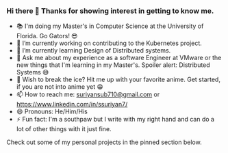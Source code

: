 ### Hi there 👋 Thanks for showing interest in getting to know me.

- 📚 I'm doing my Master's in Computer Science at the University of Florida. Go Gators! 😎
- 🔭 I’m currently working on contributing to the Kubernetes project.
- 🌱 I’m currently learning Design of Distributed systems.
- 💬 Ask me about my experience as a software Engineer at VMware or the new things that I'm learning in my Master's. Spoiler alert: Distributed Systems 😅
- 🧊 Wish to break the ice? Hit me up with your favorite anime. Get started, if you are not into anime yet 😁
- 📫 How to reach me: suriyansub710@gmail.com or https://www.linkedin.com/in/ssuriyan7/
- 😄 Pronouns: He/Him/His
- ⚡ Fun fact: I'm a southpaw but I write with my right hand and can do a lot of other things with it just fine.

Check out some of my personal projects in the pinned section below.
